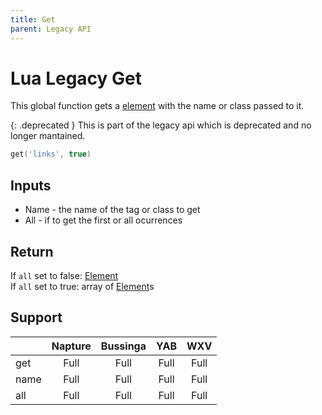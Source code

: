 ```yaml
---
title: Get
parent: Legacy API
---
```

# Lua Legacy Get
This global function gets a [element](../element.md) with the name or class passed to it.

{: .deprecated }
This is part of the legacy api which is deprecated and no longer mantained.

```lua
get('links', true)
```

## Inputs
- Name - the name of the tag or class to get
- All - if to get the first or all ocurrences

## Return
If `all` set to false: [Element](../element.md)\
If `all` set to true: array of [Element](../element.md)s

## Support

|      | Napture | Bussinga | YAB  | WXV  |
| ---- | :-----: | :------: | :--: | :--: |
| get  | Full    | Full     | Full | Full |
| name | Full    | Full     | Full | Full |
| all  | Full    | Full     | Full | Full |